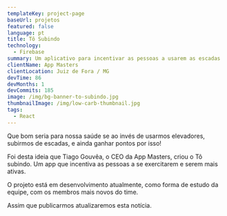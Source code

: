 ```yaml
---
templateKey: project-page
baseUrl: projetos
featured: false
language: pt
title: Tô Subindo
technology:
  - Firebase
summary: Um aplicativo para incentivar as pessoas a usarem as escadas
clientName: App Masters
clientLocation: Juiz de Fora / MG
devTime: 86
devMonths: 1
devCommits: 185
image: /img/bg-banner-to-subindo.jpg
thumbnailImage: /img/low-carb-thumbnail.jpg
tags:
  - React
---
```

Que bom seria para nossa saúde se ao invés de usarmos elevadores, subirmos de escadas, e ainda ganhar pontos por isso!

Foi desta ideia que Tiago Gouvêa, o CEO da App Masters, criou o Tô subindo. Um app que incentiva as pessoas a se exercitarem e serem mais ativas.

O projeto está em desenvolvimento atualmente, como forma de estudo da equipe, com os membros mais novos do time.

Assim que publicarmos atualizaremos esta notícia.
